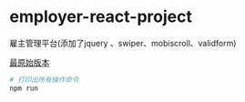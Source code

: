 # employer-react-project
雇主管理平台(添加了jquery 、swiper、mobiscroll、validform)

[最原始版本](https://jiebianng.github.io/mobile/mobile3/)<br />

``` bash
# 打印出所有操作命令
npm run

```